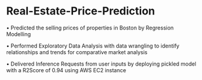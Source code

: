 # Real-Estate-Price-Prediction
• Predicted the selling prices of properties in Boston by Regression Modelling

• Performed Exploratory Data Analysis with data wrangling to identify relationships and trends for comparative market analysis

• Delivered Inference Requests from user inputs by deploying pickled model with a R2Score of 0.94 using AWS EC2 instance
